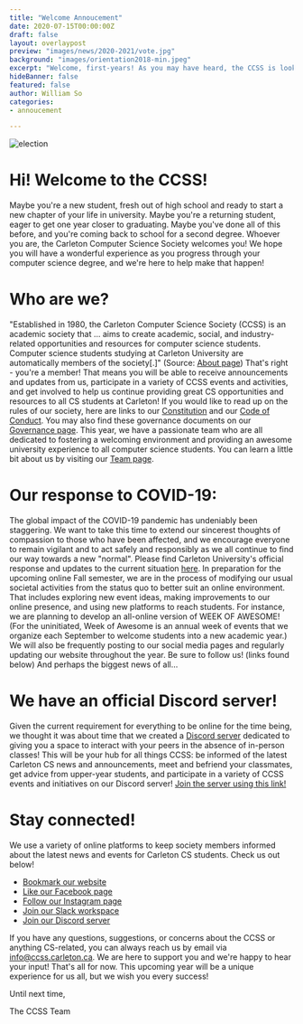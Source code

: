 ```yaml
---
title: "Welcome Annoucement"
date: 2020-07-15T00:00:00Z
draft: false
layout: overlaypost
preview: "images/news/2020-2021/vote.jpg"
background: "images/orientation2018-min.jpeg"
excerpt: "Welcome, first-years! As you may have heard, the CCSS is looking for two first-year computer science students to join our Board of Directors as First-Year Representatives for the 2020-2021 academic year. Nominations are now open!"
hideBanner: false
featured: false
author: William So
categories:
- annoucement

---
```


![election](/ccss-website/images/news/2020-2021/vote.jpg)

# Hi! Welcome to the CCSS!

Maybe you're a new student, fresh out of high school and ready to start a new chapter of your life in university. Maybe you're a returning student, eager to get one year closer to graduating. Maybe you've done all of this before, and you're coming back to school for a second degree. Whoever you are, the Carleton Computer Science Society welcomes you! We hope you will have a wonderful experience as you progress through your computer science degree, and we're here to help make that happen!

# Who are we?

"Established in 1980, the Carleton Computer Science Society (CCSS) is an academic society that ... aims to create academic, social, and industry-related opportunities and resources for computer science students. Computer science students studying at Carleton University are automatically members of the society[.]" (Source: [About page](http://ccss.carleton.ca/about/)) That's right - you're a member! That means you will be able to receive announcements and updates from us, participate in a variety of CCSS events and activities, and get involved to help us continue providing great CS opportunities and resources to all CS students at Carleton! If you would like to read up on the rules of our society, here are links to our [Constitution](https://docs.google.com/document/d/1qjUtn-7BfmmLniZZDFm3mfygoKr1cPsf8yWleRk_baU/edit) and our [Code of Conduct](https://docs.google.com/document/u/4/d/1TTkDQtwMI3NfYDknUdlibpJzmvClc06_CTa8eaGDSIc/edit?usp=sharing). You may also find these governance documents on our [Governance page](http://ccss.carleton.ca/about/governance/). This year, we have a passionate team who are all dedicated to fostering a welcoming environment and providing an awesome university experience to all computer science students. You can learn a little bit about us by visiting our [Team page](http://ccss.carleton.ca/about/team/current/).

# Our response to COVID-19:

The global impact of the COVID-19 pandemic has undeniably been staggering. We want to take this time to extend our sincerest thoughts of compassion to those who have been affected, and we encourage everyone to remain vigilant and to act safely and responsibly as we all continue to find our way towards a new "normal". Please find Carleton University's official response and updates to the current situation [here](https://newsroom.carleton.ca/coronavirus-covid-19/). In preparation for the upcoming online Fall semester, we are in the process of modifying our usual societal activities from the status quo to better suit an online environment. That includes exploring new event ideas, making improvements to our online presence, and using new platforms to reach students. For instance, we are planning to develop an all-online version of WEEK OF AWESOME! (For the uninitiated, Week of Awesome is an annual week of events that we organize each September to welcome students into a new academic year.) We will also be frequently posting to our social media pages and regularly updating our website throughout the year. Be sure to follow us! (links found below) And perhaps the biggest news of all...

# We have an official Discord server!

Given the current requirement for everything to be online for the time being, we thought it was about time that we created a [Discord server](https://discord.gg/fvdmVyZbJx) dedicated to giving you a space to interact with your peers in the absence of in-person classes! This will be your hub for all things CCSS: be informed of the latest Carleton CS news and announcements, meet and befriend your classmates, get advice from upper-year students, and participate in a variety of CCSS events and initiatives on our Discord server! [Join the server using this link!](https://discord.gg/fvdmVyZbJx)

# Stay connected!

We use a variety of online platforms to keep society members informed about the latest news and events for Carleton CS students. Check us out below!

*   [Bookmark our website](http://ccss.carleton.ca/)
*   [Like our Facebook page](https://www.facebook.com/CarletonComputerScienceSociety/)
*   [Follow our Instagram page](https://www.instagram.com/carletoncss/)
*   [Join our Slack workspace](https://app.slack.com/client/T031C65PT/G6U984M6J)
*   [Join our Discord server](https://discord.gg/fvdmVyZbJx)

If you have any questions, suggestions, or concerns about the CCSS or anything CS-related, you can always reach us by email via [info@ccss.carleton.ca](mailto:info@ccss.carleton.ca). We are here to support you and we're happy to hear your input! That's all for now. This upcoming year will be a unique experience for us all, but we wish you every success!

Until next time,

The CCSS Team
